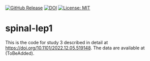 [![GitHub Release](https://img.shields.io/github/v/release/eippertlab/spinal-lep1)](https://github.com/eippertlab/spinal-lep1/releases/tag/v1.0)
[![DOI](https://zenodo.org/badge/821370765.svg)](https://zenodo.org/doi/10.5281/zenodo.12658842)
[![License: MIT](https://img.shields.io/badge/License-MIT-yellow.svg)](https://opensource.org/licenses/MIT)


# spinal-lep1
This is the code for study 3 described in detail at https://doi.org/10.1101/2022.12.05.519148. The data are available at (ToBeAdded).
